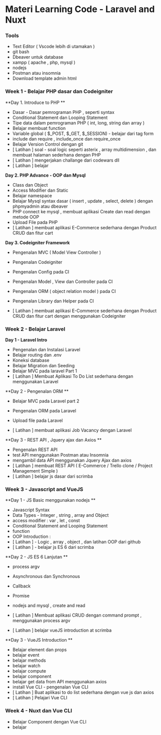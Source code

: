 # Materi Learning Code - Laravel and Nuxt

### Tools

- Text Editor ( Vscode lebih di utamakan )
- git bash 
- Dbeaver untuk database 
- xampp ( apache , php, mysql )
- nodejs
- Postman atau insomnia 
- Download template admin html



### Week 1 - Belajar PHP dasar dan Codeigniter

**Day 1. Introduce to PHP **

- Dasar - Dasar pemrograman PHP , seperti syntax 
- Conditional Statement dan Looping Statement
- Tipe data dalam pemrograman PHP ( int, long, string dan array )
- Belajar membuat function
- Variable global ( $_POST, $_GET, $_SESSION) - belajar dari tag form 
- include dan require , include_once dan require_once
- Belajar Version Control dengan git
- [ Latihan ] soal - soal logic seperti asterix , array multidimension , dan membuat halaman sederhana dengan PHP
- [ Latihan ] mengerjakan challange dari codewars dll 
- [ Latihan ] belajar 



**Day 2. PHP Advance - OOP dan Mysql**

- Class dan Object
- Access Modifier dan Static
- Belajar namespace
- Belajar Mysql syntax dasar ( insert , update , select, delete ) dengan phpmyadmin atau dbeaver
- PHP connect ke mysql , membuat aplikasi Create dan read dengan metode OOP
- Upload File pada PHP
- [ Latihan ] membuat aplikasi E-Commerce sederhana dengan Product CRUD dan fitur cart



**Day 3. Codeigniter Framework**

- Pengenalan MVC ( Model View Controller )

- Pengenalan Codeigniter 

- Pengenalan Config pada CI

- Pengenalan Model , View dan Controller pada CI

- Pengenalan ORM ( object relation model ) pada CI 

- Pengenalan Library dan Helper pada CI

- [ Latihan ] membuat aplikasi E-Commerce sederhana dengan Product CRUD dan fitur cart dengan menggunakan Codeigniter

  

### Week 2 - Belajar Laravel

**Day 1 - Laravel Intro**

- Pengenalan dan Instalasi Laravel
- Belajar routing dan .env
- Koneksi database 
- Belajar Migration dan Seeding
- Belajar MVC pada laravel Part 1 
- [ Latihan ] Membuat Aplikasi To Do List sederhana dengan menggunakan Laravel



**Day 2 - Pengenalan ORM **

- Belajar MVC pada Laravel part 2 

- Pengenalan ORM pada Laravel 
- Upload file pada Laravel
- [ Latihan ] membuat aplikasi Job Vacancy dengan Laravel



**Day 3 - REST API , Jquery ajax dan Axios **

- Pengenalan REST API
- test API menggunakan Postman atau Insomnia
- mengambil data API menggunakan Jquery Ajax dan axios
- [ Latihan ] membuat REST API ( E-Commerce / Trello clone  / Project Management Simple )
- [ Latihan ] belajar js dasar dari scrimba



### Week 3 - Javascript and VueJS

**Day 1 - JS Basic menggunakan nodejs **

- Javascript Syntax 
- Data Types - Integer , string , array and Object 
- access modifier : var , let , const 
- Conditional Statement and Looping Statement 
- function 
- OOP Introduction : 
- [ Latihan ] - Logic , array , object , dan latihan OOP dari github
- [ Latihan ] - belajar js ES 6 dari scrimba



**Day 2 - JS ES 6 Lanjutan **

- process argv

- Asynchronous dan Synchronous 
- Callback
- Promise 
- nodejs and mysql , create and read 
- [ Latihan ] Membuat aplikasi CRUD dengan command prompt , menggunakan process argv
- [ Latihan ] belajar vueJS introduction at scrimba 



**Day 3 - VueJS Introduction **

- Belajar element dan props 
- belajar event 
- belajar methods 
- belajar watch 
- belajar compute 
- belajar component 
- belajar get data from API menggunakan axios 
- install Vue CLI - pengenalan Vue CLI 
- [ Latihan ] Buat aplikasi to do list sederhana dengan vue js dan axios 
- [ Latihan ] Pelajari Vue CLI 



### Week 4 - Nuxt dan Vue CLI 

- Belajar Component dengan Vue CLI
- belajar 


